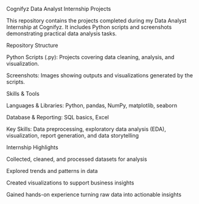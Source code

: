 Cognifyz Data Analyst Internship Projects

This repository contains the projects completed during my Data Analyst Internship at Cognifyz. It includes Python scripts and screenshots demonstrating practical data analysis tasks.

Repository Structure

Python Scripts (.py): Projects covering data cleaning, analysis, and visualization.

Screenshots: Images showing outputs and visualizations generated by the scripts.

Skills & Tools

Languages & Libraries: Python, pandas, NumPy, matplotlib, seaborn

Database & Reporting: SQL basics, Excel

Key Skills: Data preprocessing, exploratory data analysis (EDA), visualization, report generation, and data storytelling

Internship Highlights

Collected, cleaned, and processed datasets for analysis

Explored trends and patterns in data

Created visualizations to support business insights

Gained hands-on experience turning raw data into actionable insights
